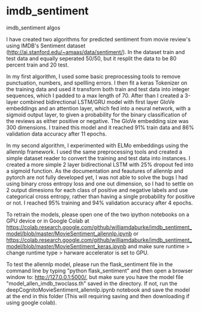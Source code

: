 # imdb_sentiment
imdb_sentiment algos

I have created two algorithms for predicted sentiment from movie review's using IMDB's Sentiment dataset 
(http://ai.stanford.edu/~amaas/data/sentiment/).  In the dataset train and test data and equally seperated 50/50, 
but it resplit the data to be 80 percent train and 20 test.

In my first algorithm, I used some basic preprocessing tools to remove punctuation, numbers, and spellling errors. 
I then fit a keras Tokenizer on the training data and used it transform both train and test data into integer sequences,
which I padded to a max length of 70.  After than I created a 3-layer combined bidirectional LSTM/GRU model with first layer GloVe embeddings
and an attention layer, which fed into a neural network, with a sigmoid output layer, to given a probability for the binary 
classification of the reviews as either positive or negative.  The GloVe embedding size was 300 dimensions.  I trained this model and it reached 91% train data and 
86% validation data accuracy after 11 epochs.

In my second algorithm, I experimented with ELMo embeddings using the allennlp framework. I used the same preprocessing tools
and created a simple dataset reader to convert the training and test data into instances.
I created a more simple 2 layer bidirectional LSTM with 25% dropout fed into a sigmoid function.  As the documentation and feautures
of allennlp and pytorch are not fully developed yet, I was not able to solve the bugs I had using binary cross entropy loss
and one out dimension, so I had to settle on 2 output dimesions for each class of positive and negative labels and
use categorical cross entropy, rather than having a single probability for positive or not.
I reached 95% training and 94% validation accuracy after 4 epochs.

To retrain the models, please open one of the two ipython notebooks on a GPU device or in Google Colab at 
https://colab.research.google.com/github/williamdaburke/imdb_sentiment_model/blob/master/MovieSentiment_allennlp.ipynb
or
https://colab.research.google.com/github/williamdaburke/imdb_sentiment_model/blob/master/MovieSentiment_keras.ipynb
and make sure  runtime > change runtime type > harware accelerator is set to GPU.

To test the allennlp model, please run the flask_sentiment file in the command line by typing "python flask_sentiment" and then 
open a browser window to: http://127.0.0.1:5000/,  but make sure you have the model file "model_allen_imdb_twoclass.th" saved in the
directory.  If not, run the deepCognitoMovieSentiment_allennlp.ipynb notebook and save the model at the end in this folder (This will 
requiring saving and then downloading if using google colab).


